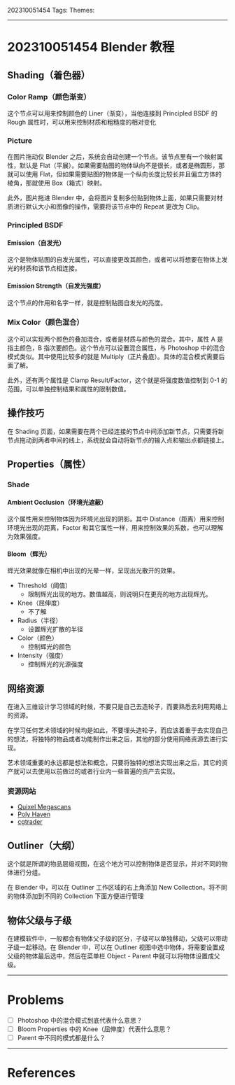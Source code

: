 202310051454
Tags: 
Themes: 

--- 
# 202310051454 Blender 教程

## Shading（着色器）

### Color Ramp（颜色渐变）

这个节点可以用来控制颜色的 Liner（渐变），当他连接到 Principled BSDF 的 Rough 属性时，可以用来控制材质和粗糙度的相对变化

### Picture

在图片拖动仅 Blender 之后，系统会自动创建一个节点。该节点里有一个映射属性，默认是 Flat（平展）。如果需要贴图的物体纵向不是很长，或者是椭圆形，那就可以使用 Flat，但如果需要贴图的物体是一个纵向长度比较长并且偏立方体的棱角，那就使用 Box（箱式）映射。

此外，图片拖进 Blender 中，会将图片复制多份贴到物体上面，如果只需要对材质进行默认大小和图像的操作，需要将该节点中的 Repeat 更改为 Clip。

### Principled BSDF

#### Emission（自发光）

这个是物体贴图的自发光属性，可以直接更改其颜色，或者可以将想要在物体上发光的材质和该节点相连接。

#### Emission Strength（自发光强度）

这个节点的作用和名字一样，就是控制贴图自发光的亮度。

### Mix Color（颜色混合）

这个可以实现两个颜色的叠加混合，或者是材质与颜色的混合。其中，属性 A 是指主颜色，B 指次要颜色。这个节点可以设置混合属性，与 Photoshop 中的混合模式类似。其中使用比较多的就是 Multiply（正片叠底）。具体的混合模式需要后面了解。

此外，还有两个属性是 Clamp Result/Factor，这个就是将强度数值控制到 0-1 的范围，可以单独控制结果和属性的限制数值。
## 操作技巧

在 Shading 页面，如果需要在两个已经连接的节点中间添加新节点，只需要将新节点拖动到两者中间的线上，系统就会自动将新节点的输入点和输出点都链接上。

## Properties（属性）

### Shade

#### Ambient Occlusion（环境光遮蔽）

这个属性用来控制物体因为环境光出现的阴影。其中 Distance（距离）用来控制环境光出现的距离，Factor 和其它属性一样，用来控制效果的系数，也可以理解为效果强度。

#### Bloom（辉光）

辉光效果就像在相机中出现的光晕一样，呈现出光散开的效果。

- Threshold（阈值）
	- 限制辉光出现的地方。数值越高，则说明只在更亮的地方出现辉光。
- Knee（屈伸度）
	- 不了解
- Radius（半径）
	- 设置辉光扩散的半径
- Color（颜色）
	- 控制辉光的颜色
- Intensity（强度）
	- 控制辉光的光源强度

## 网络资源

在进入三维设计学习领域的时候，不要只是自己去造轮子，而要熟悉去利用网络上的资源。

在学习任何艺术领域的时候均是如此，不要埋头造轮子，而应该着重于去实现自己的想法，将独特的物品或者功能制作出来之后，其他的部分使用网络资源去进行实现。

艺术领域重要的永远都是想法和概念，只要将独特的想法实现出来之后，其它的资产就可以去使用以前做过的或者行业内一些普遍的资产去实现。

### 资源网站

- [Quixel Megascans](https://quixel.com/megascans)
- [Poly Haven](https://polyhaven.com/)
- [cgtrader](https://www.cgtrader.com/)

## Outliner（大纲）

这个就是所谓的物品层级视图，在这个地方可以控制物体是否显示，并对不同的物体进行分组。

在 Blender 中，可以在 Outliner 工作区域的右上角添加 New Collection。将不同的物体添加到不同的 Collection 下面方便进行管理

## 物体父级与子级

在建模软件中，一般都会有物体父子级的区分，子级可以单独移动，父级可以带动子级一起移动。在 Blender 中，可以在 Outliner 视图中选中物体，将需要设置成父级的物体最后选中，然后在菜单栏 Object - Parent 中就可以将物体设置成父级。



---
# Problems

- [ ] Photoshop 中的混合模式到底代表什么意思？
- [ ] Bloom Properties 中的 Knee（屈伸度）代表什么意思？
- [ ] Parent 中不同的模式都是什么？

---
# References
